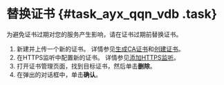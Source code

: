 # 替换证书 {#task_ayx_qqn_vdb .task}

为避免证书过期对您的服务产生影响，请在证书过期前替换证书。

1.   新建并上传一个新的证书。 详情参见[生成CA证书](intl.zh-CN/证书管理/生成CA证书.md#)和[创建证书](intl.zh-CN/证书管理/创建证书.md#)。
2.   在HTTPS监听中配置新的证书。 详情参见[添加HTTPS监听](intl.zh-CN/监听/添加HTTPS监听.md#)。
3.   打开证书管理页面，找到目标证书，然后单击**删除**。 
4.   在弹出的对话框中，单击**确认**。 

